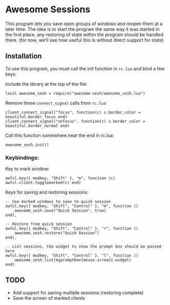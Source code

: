 Awesome Sessions
================

This program lets you save open groups of windows and reopen them at a later time.
The idea is to start the program the same way it was started in the first place, any restoring of state within the program should be handled there.
(for now, we'll see how useful this is without direct support for state)

Installation
------------

To use this program, you must call the init function in `rc.lua` and bind a few keys:

Include the library at the top of the file:

    local awesome_sesh = require("awesome-sesh/awesome_sesh.lua")

Remove these `connect_signal` calls from `rc.lua`:

    client.connect_signal("focus", function(c) c.border_color = beautiful.border_focus end)
    client.connect_signal("unfocus", function(c) c.border_color = beautiful.border_normal end)

Call this function somewhere near the end in rc.lua:

    awesome_sesh.init()

### Keybindings: ###

Key to mark window:

    awful.key({ modkey, "Shift" }, "m", function (c) awful.client.togglemarked(c) end)

Keys for saving and restoring sessions:

    
    -- Use marked windows to save to quick session
    awful.key({ modkey, "Shift", "Control" }, "m", function () 
        awesome_sesh.save("Quick Session", true)
    end),

    -- Restore from quick session
    awful.key({ modkey, "Shift", "Control" }, "r", function () 
        awesome_sesh.restore("Quick Session")
    end),

    -- List sessions, the widget to show the prompt box should be passed here
    awful.key({ modkey, "Shift", "Control" }, "l", function () 
        awesome_sesh.list(mypromptbox[mouse.screen].widget)
    end)

TODO
----

* Add support for saving multiple sessions (restoring complete)
* Save the screen of marked clients

